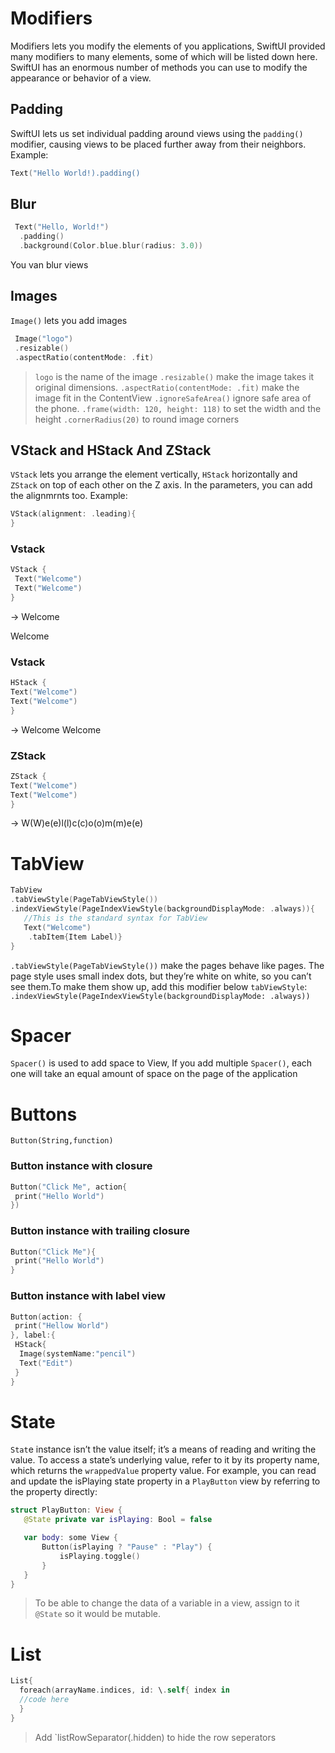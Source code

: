 # Modifiers
Modifiers lets you modify the elements of you applications, SwiftUI provided many modifiers to many elements, some of which will be listed down here.
SwiftUI has an enormous number of methods you can use to modify the appearance or behavior of a view.

## Padding
SwiftUI lets us set individual padding around views using the `padding()` modifier, causing views to be placed further away from their neighbors.
Example:
```swift
Text("Hello World!).padding()
```

## Blur
```swift
 Text("Hello, World!")
  .padding()
  .background(Color.blue.blur(radius: 3.0))
```

You van blur views

## Images

`Image()` lets you add images

 ```swift
  Image("logo")
  .resizable()
  .aspectRatio(contentMode: .fit)
 ```
> `logo` is the name of the image
> `.resizable()` make the image takes it original dimensions.
> `.aspectRatio(contentMode: .fit)` make the image fit in the ContentView
> `.ignoreSafeArea()` ignore safe area of the phone.
> `.frame(width: 120, height: 118)` to set the width and the height
> `.cornerRadius(20)` to round image corners

   

## VStack and HStack And ZStack
`VStack` lets you arrange the element vertically, `HStack` horizontally and `ZStack` on top of each other on the Z axis.
In the parameters, you can add the alignmrnts too.
Example:
```swift
VStack(alignment: .leading){
}
```
### Vstack
```swift
VStack {
 Text("Welcome")
 Text("Welcome")
}
```
-> Welcome

   Welcome
   
### Vstack
   ```swift
HStack {
 Text("Welcome")
 Text("Welcome")
}
```
-> Welcome Welcome

### ZStack

  ```swift
ZStack {
 Text("Welcome")
 Text("Welcome")
}
```
-> W(W)e(e)l(l)c(c)o(o)m(m)e(e)

# TabView

```swift
TabView
.tabViewStyle(PageTabViewStyle())
.indexViewStyle(PageIndexViewStyle(backgroundDisplayMode: .always)){
   //This is the standard syntax for TabView
   Text("Welcome")
    .tabItem{Item Label)}
}
```
`.tabViewStyle(PageTabViewStyle())` make the pages behave like pages.
The page style uses small index dots, but they’re white on white, so you can’t see 
them.To make them show up, add this modifier below `tabViewStyle`: `.indexViewStyle(PageIndexViewStyle(backgroundDisplayMode: .always))`

# Spacer
`Spacer()` is used to add space to View, If you add multiple `Spacer()`, each one will take an equal amount of space on the page of the application

# Buttons
`Button(String,function)`
### Button instance with closure
```swift
Button("Click Me", action{
 print("Hello World")
})
```
### Button instance with trailing closure
```swift
Button("Click Me"){
 print("Hello World")
}
```
### Button instance with label view
```swift
Button(action: {
 print("Hellow World")
}, label:{
 HStack{
  Image(systemName:"pencil")
  Text("Edit")
 }
}
```

# State
 `Stat`e instance isn’t the value itself; it’s a means of reading and writing the value. To access a state’s underlying value, refer to it by its property name, which returns the `wrappedValue` property value. For example, you can read and update the isPlaying state property in a `PlayButton` view by referring to the property directly:
 
 ```swift
 struct PlayButton: View {
    @State private var isPlaying: Bool = false

    var body: some View {
        Button(isPlaying ? "Pause" : "Play") {
            isPlaying.toggle()
        }
    }
}
```
> To be able to change the data of a variable in a view, assign to it `@State` so it would be mutable.

# List
```swift
List{
  foreach(arrayName.indices, id: \.self{ index in
  //code here
  }
}
```
> Add `listRowSeparator(.hidden) to hide the row seperators
